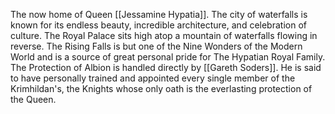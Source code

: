 The now home of Queen [[Jessamine Hypatia]]. The city of waterfalls is known for its endless beauty, incredible architecture, and celebration of culture. The Royal Palace sits high atop a mountain of waterfalls flowing in reverse. The Rising Falls is but one of the Nine Wonders of the Modern World and is a source of great personal pride for The Hypatian Royal Family. The Protection of Albion is handled directly by [[Gareth Soders]]. He is said to have personally trained and appointed every single member of the Krimhildan's, the Knights whose only oath is the everlasting protection of the Queen.
